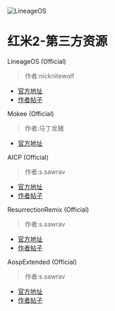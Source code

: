 ![LineageOS](https://lh3.googleusercontent.com/-eAwukrnUcv0/AAAAAAAAAAI/AAAAAAAAAA4/9AoF2GD_RVs/w360-h203-p-rw/photo.jpg)

# 红米2-第三方资源

LineageOS (Official)

> 作者:nicknitewolf

* [官方地址](https://download.lineageos.org/wt88047)
* [作者帖子](https://forum.xda-developers.com/redmi-2/development/rom-lineageos-14-1-t3529286)

Mokee (Official)

> 作者:马丁龙猪

* [官方地址](http://download.mokeedev.com/?device=wt88047)

AICP (Official)

> 作者:s.sawrav

* [官方地址](http://dwnld.aicp-rom.com/?device=wt88047)
* [作者帖子](http://forum.xda-developers.com/redmi-2/development/rom-t3482670)


ResurrectionRemix (Official)

> 作者:s.sawrav

* [官方地址](https://sourceforge.net/projects/resurrectionremix/files/wt88047/N/)
* [作者帖子](https://forum.xda-developers.com/redmi-2/development/redmi-2-resurrection-remix-5-8-0-t3530566)

AospExtended (Official)

> 作者:s.sawrav

* [官方地址](http://downloads.aospextended.com/wt88047/)
* [作者帖子](https://forum.xda-developers.com/redmi-2/development/rom-aospextended-rom-v1-1-t3486744)

